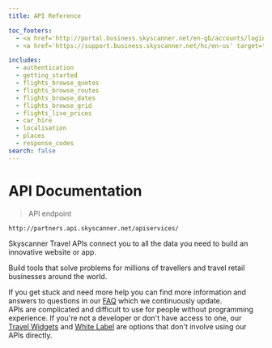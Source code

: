 ```yaml
---
title: API Reference

toc_footers:
  - <a href='http://portal.business.skyscanner.net/en-gb/accounts/login/'>Sign in to your account</a>
  - <a href='https://support.business.skyscanner.net/hc/en-us' target="_blank">FAQ and Support</a>

includes:
  - authentication
  - getting_started
  - flights_browse_quotes
  - flights_browse_routes
  - flights_browse_dates
  - flights_browse_grid
  - flights_live_prices
  - car_hire
  - localisation
  - places
  - response_codes
search: false
---
```


# API Documentation

> API endpoint

```shell
http://partners.api.skyscanner.net/apiservices/

```
Skyscanner Travel APIs connect you to all the data you need to build an innovative website or app.

Build tools that solve problems for millions of travellers and travel retail businesses around the world.


<aside class="notice">
If you get stuck and need more help you can find more information and answers to questions in our <a href='https://support.business.skyscanner.net/hc/en-us' target="_blank">FAQ</a> which we continuously update.
</aside>

<aside class="warning">
APIs are complicated and difficult to use for people without programming experience. If you're not a developer or don't have access to one, our <a href="http://en.business.skyscanner.net/en-gb/products/travel-widgets/" target="_blank">
Travel Widgets</a> and <a href="http://en.business.skyscanner.net/en-gb/products/white-label/" target="_blank">White Label</a> are options that don't involve using
our APIs directly.
</aside>








